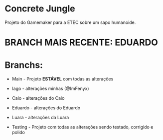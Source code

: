 # Concrete Jungle
Projeto do Gamemaker para a ETEC sobre um sapo humanoide.

# BRANCH MAIS RECENTE: EDUARDO

# Branchs:
- Main - Projeto **ESTÁVEL** com todas as alterações

- Iago - alterações minhas (@ImFenyx)

- Caio - alterações do Caio

- Eduardo - alterações do Eduardo

- Luara - alterações da Luara

- Testing - Projeto com todas as alterações sendo testado, corrigido e polido
